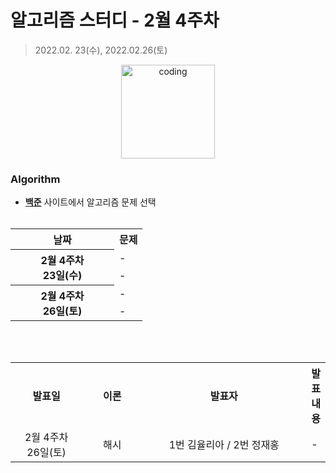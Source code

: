 # 알고리즘 스터디 - 2월 4주차

> 2022.02. 23(수), 2022.02.26(토)

<p align="center">
  <img src="https://user-images.githubusercontent.com/66001046/152260938-51b1334f-297f-4092-8f37-f02dc9cd3a07.png" alt="coding" width="150px" />
</p>



### Algorithm

- [**백준**](https://www.acmicpc.net/) 사이트에서 알고리즘 문제 선택<br><br>
<table>
	<tr>
		<th align="center">날짜</th>
		<th align="center">문제</th>
	</tr>
	<tr>
		<th rowspan="2" align="center" width="150px">
		2월 4주차<br>23일(수)
		</th>
		<td> - </td>
	</tr>
	<tr>
		<td> - </td>
	</tr>
	<tr>
		<th rowspan="2" align="center" width="150px">
		2월 4주차<br>26일(토)
		</th>
		<td>-</td>
	</tr>
	<tr>
		<td>-</td>
	</tr>
</table>
<br><br>
<table>
	<tr>
		<th>발표일</th>
		<th>이론</th>
		<th width="250px">발표자</th>
		<th>발표내용</th>
	</tr>
	<tr>
		<td align="center" width="100px">2월 4주차<br>26일(토)</td>
		<td align="center" width="80px">해시</td>
		<td align="center">1번 김율리아 / 2번 정재홍</td>
		<td>-</td>
</table>

